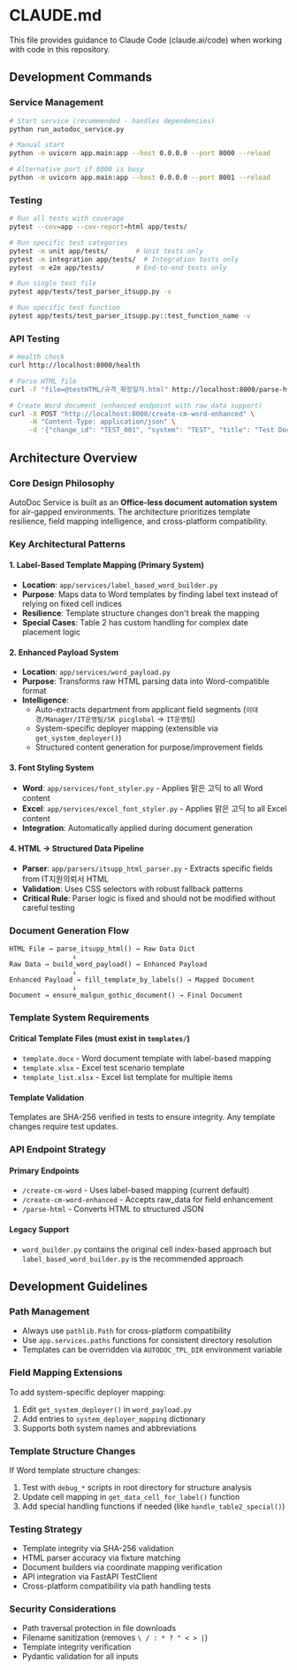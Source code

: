 # CLAUDE.md

This file provides guidance to Claude Code (claude.ai/code) when working with code in this repository.

## Development Commands

### Service Management
```bash
# Start service (recommended - handles dependencies)
python run_autodoc_service.py

# Manual start
python -m uvicorn app.main:app --host 0.0.0.0 --port 8000 --reload

# Alternative port if 8000 is busy
python -m uvicorn app.main:app --host 0.0.0.0 --port 8001 --reload
```

### Testing
```bash
# Run all tests with coverage
pytest --cov=app --cov-report=html app/tests/

# Run specific test categories  
pytest -m unit app/tests/       # Unit tests only
pytest -m integration app/tests/  # Integration tests only
pytest -m e2e app/tests/        # End-to-end tests only

# Run single test file
pytest app/tests/test_parser_itsupp.py -v

# Run specific test function
pytest app/tests/test_parser_itsupp.py::test_function_name -v
```

### API Testing
```bash
# Health check
curl http://localhost:8000/health

# Parse HTML file
curl -F "file=@testHTML/규격_확정일자.html" http://localhost:8000/parse-html

# Create Word document (enhanced endpoint with raw_data support)
curl -X POST "http://localhost:8000/create-cm-word-enhanced" \
     -H "Content-Type: application/json" \
     -d '{"change_id": "TEST_001", "system": "TEST", "title": "Test Doc", "requester": "User", "raw_data": {...}}'
```

## Architecture Overview

### Core Design Philosophy
AutoDoc Service is built as an **Office-less document automation system** for air-gapped environments. The architecture prioritizes template resilience, field mapping intelligence, and cross-platform compatibility.

### Key Architectural Patterns

#### 1. Label-Based Template Mapping (Primary System)
- **Location**: `app/services/label_based_word_builder.py`
- **Purpose**: Maps data to Word templates by finding label text instead of relying on fixed cell indices
- **Resilience**: Template structure changes don't break the mapping
- **Special Cases**: Table 2 has custom handling for complex date placement logic

#### 2. Enhanced Payload System
- **Location**: `app/services/word_payload.py` 
- **Purpose**: Transforms raw HTML parsing data into Word-compatible format
- **Intelligence**: 
  - Auto-extracts department from applicant field segments (`이대경/Manager/IT운영팀/SK picglobal` → `IT운영팀`)
  - System-specific deployer mapping (extensible via `get_system_deployer()`)
  - Structured content generation for purpose/improvement fields

#### 3. Font Styling System
- **Word**: `app/services/font_styler.py` - Applies 맑은 고딕 to all Word content
- **Excel**: `app/services/excel_font_styler.py` - Applies 맑은 고딕 to all Excel content
- **Integration**: Automatically applied during document generation

#### 4. HTML → Structured Data Pipeline
- **Parser**: `app/parsers/itsupp_html_parser.py` - Extracts specific fields from IT지원의뢰서 HTML
- **Validation**: Uses CSS selectors with robust fallback patterns
- **Critical Rule**: Parser logic is fixed and should not be modified without careful testing

### Document Generation Flow

```
HTML File → parse_itsupp_html() → Raw Data Dict
                ↓
Raw Data → build_word_payload() → Enhanced Payload
                ↓
Enhanced Payload → fill_template_by_labels() → Mapped Document
                ↓
Document → ensure_malgun_gothic_document() → Final Document
```

### Template System Requirements

#### Critical Template Files (must exist in `templates/`)
- `template.docx` - Word document template with label-based mapping
- `template.xlsx` - Excel test scenario template  
- `template_list.xlsx` - Excel list template for multiple items

#### Template Validation
Templates are SHA-256 verified in tests to ensure integrity. Any template changes require test updates.

### API Endpoint Strategy

#### Primary Endpoints
- `/create-cm-word` - Uses label-based mapping (current default)
- `/create-cm-word-enhanced` - Accepts raw_data for field enhancement
- `/parse-html` - Converts HTML to structured JSON

#### Legacy Support
- `word_builder.py` contains the original cell index-based approach but `label_based_word_builder.py` is the recommended approach

## Development Guidelines

### Path Management
- Always use `pathlib.Path` for cross-platform compatibility
- Use `app.services.paths` functions for consistent directory resolution
- Templates can be overridden via `AUTODOC_TPL_DIR` environment variable

### Field Mapping Extensions
To add system-specific deployer mapping:
1. Edit `get_system_deployer()` in `word_payload.py`
2. Add entries to `system_deployer_mapping` dictionary
3. Supports both system names and abbreviations

### Template Structure Changes
If Word template structure changes:
1. Test with `debug_*` scripts in root directory for structure analysis
2. Update cell mapping in `get_data_cell_for_label()` function
3. Add special handling functions if needed (like `handle_table2_special()`)

### Testing Strategy
- Template integrity via SHA-256 validation
- HTML parser accuracy via fixture matching
- Document builders via coordinate mapping verification  
- API integration via FastAPI TestClient
- Cross-platform compatibility via path handling tests

### Security Considerations
- Path traversal protection in file downloads
- Filename sanitization (removes `\ / : * ? " < > |`)
- Template integrity verification
- Pydantic validation for all inputs